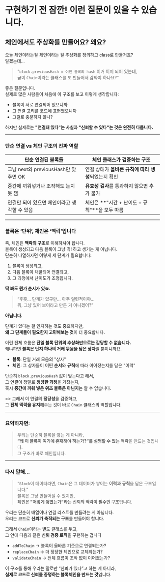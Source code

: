 # 구현하기 전 잠깐! 이런 질문이 있을 수 있습니다.

## 체인에서도 추상화를 만들어요? 왜요?

오늘 체인이라는걸 체인이라는 걸 추상화를 정의하고 class로 만들거죠?  
알겠는데...

> “`block.previousHash = 이전 블록의 hash` 이거 이미 되어 있는데,  
> 굳이 `Chain`이라는 클래스를 또 만들어서 감싸야 하나요?”

좋은 질문입니다.  
실제로 많은 사람들이 처음에 이 구조를 보고 이렇게 생각합니다:

- 블록이 서로 연결되어 있으니까
- 그 연결 고리를 코드에 표현했으니까
- 그걸로 충분하지 않나?

하지만 실제로는 **"연결돼 있다"는 사실과 "신뢰할 수 있다"는 것은 완전히 다릅니다.**

---

### 단순 연결 vs 체인 구조의 진짜 역할

| 단순 연결된 블록들                           | 체인 클래스가 검증하는 구조                          |
| -------------------------------------------- | ---------------------------------------------------- |
| 그냥 next와 previousHash만 맞추면 OK         | 연결 상태가 **올바른 규칙에 따라 생성**되었는지 확인 |
| 중간에 끼워넣거나 조작해도 눈치 못 챔        | **유효성 검사**를 통과하지 않으면 추가 불가          |
| 연결만 되어 있으면 체인이라고 생각할 수 있음 | 체인은 **"시간 + 난이도 + 규칙"**을 모두 따름        |

---

### 블록은 ‘단위’, 체인은 ‘맥락’입니다

즉, 체인은 **맥락의 구조**로 이해하셔야 합니다.  
블록이 생성되고 다음 블록이 그냥 띡! 하고 생기는 게 아닙니다.  
단순히 나열하자면 이렇게 세 단계가 필요합니다:

1. 블록이 생성되고,
2. 다음 블록이 채굴되어 연결되고,
3. 그 과정에서 난이도가 조정됩니다.

**딱 봐도 뭔가 순서가 있죠.**

> “후훗… 단계가 있구만… 아주 일련적이야…  
> 뭐, 그냥 있어 보이라고 만든 거 아니겠어?”

**아닙니다.**

단계가 있다는 걸 인지하는 것도 중요하지만,  
**왜 그 단계들이 필요한지 고민해보는 것**이 더 중요합니다.

이런 전체 흐름은 **단일 블록 단위의 추상화만으로는 감당할 수 없습니다.**  
왜냐하면 **블록은 단지 하나의 거래 묶음을 담은 상자**일 뿐이니까요.

- **블록**: 단일 거래 모음의 "상자"
- **체인**: 그 상자들이 어떤 **순서**와 **규칙**에 따라 이어졌는지를 담은 "이력"

단순히 `block.previousHash` 값이 맞는다고 해서,  
그 연결이 정말로 **정당한 과정**을 거쳤는지,  
혹시 **중간에 끼워 넣은 위조 블록은 아닌지**는 알 수 없습니다.

=> 그래서 이 연결의 **정당성**을 검증하고,  
그 **전체 맥락을 유지**해주는 것이 바로 `Chain` 클래스의 역할입니다.

---

### 요약하자면:

> 우리는 단순히 블록을 쌓는 게 아니라,  
> **“왜 이 블록이 여기에 존재해야 하는가?”를 설명할 수 있는 맥락**을 만드는 것입니다.  
> 그 구조가 바로 체인입니다.

---

### 다시 말해…

> “`Block`이 데이터라면, `Chain`은 그 데이터가 쌓이는 **이력과 규칙**을 담은 구조입니다.”  
> 블록은 그냥 만들어질 수 있지만,  
> **체인은 "어떻게 쌓였는가"라는 신뢰의 맥락이 필수인 구조**입니다.

우리는 단순히 배열이나 연결 리스트를 만들려는 게 아닙니다.  
우리는 코드로 **신뢰가 축적되는 구조**를 만들어야 합니다.

그래서 `Chain`이라는 별도 클래스를 두고,  
그 안에 다음과 같은 **신뢰 검증 로직**을 구현하는 겁니다

- `addToChain` → 블록이 올바른 기준으로 연결되는가?
- `replaceChain` → 더 정당한 체인으로 교체되는가?
- `validateChain` → 전체 흐름이 조작 없이 이어졌는가?

이 구조를 통해 우리는 말로만 “신뢰가 있다”고 하는 게 아니라,  
**실제로 코드로 신뢰를 증명하는 블록체인을 만드는 것**입니다.

